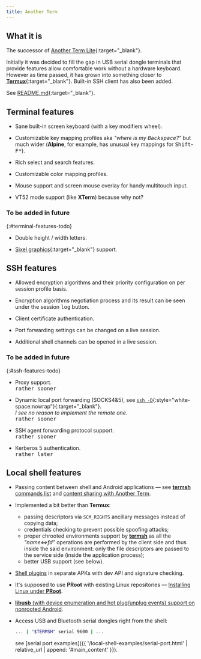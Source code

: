 ```yaml
---
title: Another Term
---
```


## What it is

The successor of [Another Term Lite](https://github.com/green-green-avk/AnotherTermLite){:target="_blank"}.

Initially it was decided to fill the gap in USB serial dongle terminals
that provide features allow comfortable work without a hardware keyboard.
However as time passed, it has grown into something closer to [**Termux**](https://termux.com/){:target="_blank"}.
Built-in SSH client has also been added.

See [README.md](https://github.com/green-green-avk/AnotherTerm/blob/master/README.md){:target="_blank"}.


## Terminal features

* Sane built-in screen keyboard (with a key modifiers wheel).

* Customizable key mapping profiles aka *"where is my <kbd>Backspace</kbd>?"* but much wider
  (**Alpine**, for example, has unusual key mappings for <kbd>Shift</kbd>-<kbd>F*</kbd>).

* Rich select and search features.

* Customizable color mapping profiles.

* Mouse support and screen mouse overlay for handy multitouch input.

* VT52 mode support (like **XTerm**) because why not?

### To be added in future
{:#terminal-features-todo}

* Double height / width letters.

* [Sixel graphics](https://en.wikipedia.org/wiki/Sixel){:target="_blank"} support.


## SSH features

* Allowed encryption algorithms and their priority configuration on per session profile basis.

* Encryption algorithms negotiation process and its result can be seen under the session <kbd>log</kbd> button.

* Client certificate authentication.

* Port forwarding settings can be changed on a live session.

* Additional shell channels can be opened in a live session.

### To be added in future
{:#ssh-features-todo}

* Proxy support.
  <br/><kbd>rather sooner</kbd>

* Dynamic local port forwarding (SOCKS4&amp;5),
  see [`ssh -D`](https://man.openbsd.org/ssh#D){:style="white-space:nowrap"}{:target="_blank"}.
  <br/>*I see no reason to implement the remote one.*
  <br/><kbd>rather sooner</kbd>

* SSH&nbsp;agent forwarding protocol support.
  <br/><kbd>rather sooner</kbd>

* Kerberos&nbsp;5 authentication.
  <br/><kbd>rather later</kbd>


## Local shell features

* Passing content between shell and Android applications — see [**termsh** commands list](local-shell-utility.html#main_content)
  and [content sharing with Another Term](local-shell-share-input.html#main_content).

* Implemented a bit better than **Termux**:
  * passing descriptors via `SCM_RIGHTS` ancillary messages instead of copying data;
  * credentials checking to prevent possible spoofing attacks;
  * proper chrooted environments support by [**termsh**](local-shell-utility.html#main_content)
    as all the *"name&lt;=&gt;fd"* operations are performed by the client side
    and thus inside the said environment: only the file descriptors are passed to the service side
    (inside the application process);
  * better USB support (see below).

* [Shell plugins](local-shell-plugins.html#main_content) in separate APKs with dev API and signature checking.

* It's supposed to use **PRoot** with existing Linux repositories — [Installing Linux under **PRoot**](installing-linux-under-proot.html#main_content).

* [**libusb** (with device enumeration and hot plug/unplug events) support on nonrooted Android](installing-libusb-for-nonrooted-android.html#main_content).

* Access USB and Bluetooth serial dongles right from the shell:
  ```sh
  ... | "$TERMSH" serial 9600 | ...
  ```
  see [serial port examples]({{ '/local-shell-examples/serial-port.html' | relative_url | append: '#main_content' }}).
